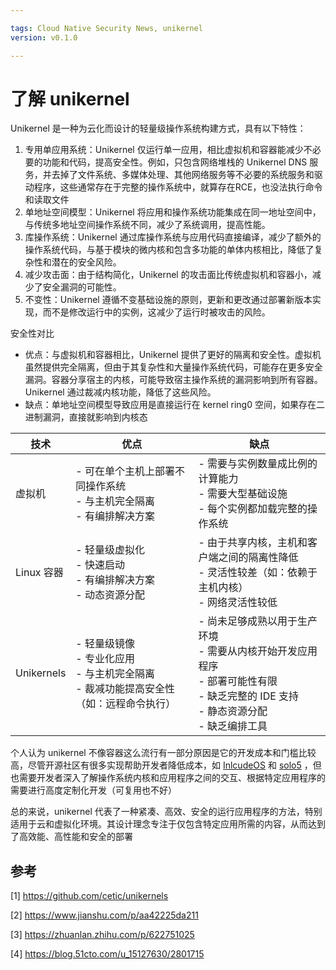 ```yaml
---

tags: Cloud Native Security News, unikernel
version: v0.1.0

---
```


# 了解 unikernel
Unikernel 是一种为云化而设计的轻量级操作系统构建方式，具有以下特性：

1. 专用单应用系统：Unikernel 仅运行单一应用，相比虚拟机和容器能减少不必要的功能和代码，提高安全性​​。例如，只包含网络堆栈的 Unikernel DNS 服务，并去掉了文件系统、多媒体处理、其他网络服务等不必要的系统服务和驱动程序，这些通常存在于完整的操作系统中，就算存在RCE，也没法执行命令和读取文件
2. 单地址空间模型：Unikernel 将应用和操作系统功能集成在同一地址空间中，与传统多地址空间操作系统不同，减少了系统调用，提高性能​​。
3. 库操作系统：Unikernel 通过库操作系统与应用代码直接编译，减少了额外的操作系统代码，与基于模块的微内核和包含多功能的单体内核相比，降低了复杂性和潜在的安全风险​​。
4. 减少攻击面：由于结构简化，Unikernel 的攻击面比传统虚拟机和容器小，减少了安全漏洞的可能性​​。
5. 不变性：Unikernel 遵循不变基础设施的原则，更新和更改通过部署新版本实现，而不是修改运行中的实例，这减少了运行时被攻击的风险​​。

安全性对比
+ 优点：与虚拟机和容器相比，Unikernel 提供了更好的隔离和安全性。虚拟机虽然提供完全隔离，但由于其复杂性和大量操作系统代码，可能存在更多安全漏洞。容器分享宿主的内核，可能导致宿主操作系统的漏洞影响到所有容器。Unikernel 通过裁减内核功能，降低了这些风险​​。
+ 缺点：单地址空间模型导致应用是直接运行在 kernel ring0 空间，如果存在二进制漏洞，直接就影响到内核态



| 技术           | 优点                                               | 缺点                                                   |
| -------------- | -------------------------------------------------- | ------------------------------------------------------ |
| 虚拟机         | - 可在单个主机上部署不同操作系统<br>- 与主机完全隔离<br>- 有编排解决方案 | - 需要与实例数量成比例的计算能力<br>- 需要大型基础设施<br>- 每个实例都加载完整的操作系统 |
| Linux 容器     | - 轻量级虚拟化<br>- 快速启动<br>- 有编排解决方案<br>- 动态资源分配 | - 由于共享内核，主机和客户端之间的隔离性降低<br>- 灵活性较差（如：依赖于主机内核）<br>- 网络灵活性较低 |
| Unikernels     | - 轻量级镜像<br>- 专业化应用<br>- 与主机完全隔离<br>- 裁减功能提高安全性（如：远程命令执行） | - 尚未足够成熟以用于生产环境<br>- 需要从内核开始开发应用程序<br>- 部署可能性有限<br>- 缺乏完整的 IDE 支持<br>- 静态资源分配<br>- 缺乏编排工具 |



个人认为 unikernel 不像容器这么流行有一部分原因是它的开发成本和门槛比较高，尽管开源社区有很多实现帮助开发者降低成本，如 [InlcudeOS](https://github.com/includeos/IncludeOS) 和 [solo5](https://github.com/Solo5/solo5) ，但也需要开发者深入了解操作系统内核和应用程序之间的交互、根据特定应用程序的需要进行高度定制化开发（可复用也不好）

总的来说，unikernel 代表了一种紧凑、高效、安全的运行应用程序的方法，特别适用于云和虚拟化环境。其设计理念专注于仅包含特定应用所需的内容，从而达到了高效能、高性能和安全的部署

## 参考
[1] https://github.com/cetic/unikernels

[2] https://www.jianshu.com/p/aa42225da211

[3] https://zhuanlan.zhihu.com/p/622751025

[4] https://blog.51cto.com/u_15127630/2801715